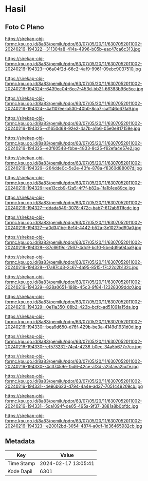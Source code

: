 # Hasil

## Foto C Plano

https://sirekap-obj-formc.kpu.go.id/8a83/pemilu/pdpr/63/07/05/20/11/6307052011002-20240216-194322--311304a8-414a-4996-b05b-eac47ca6c313.jpg

https://sirekap-obj-formc.kpu.go.id/8a83/pemilu/pdpr/63/07/05/20/11/6307052011002-20240216-194323--06a04f2d-66c2-4af9-9961-09ebc9037510.jpg

https://sirekap-obj-formc.kpu.go.id/8a83/pemilu/pdpr/63/07/05/20/11/6307052011002-20240216-194324--6439ec04-6cc7-453d-bb2f-66383b96e5cc.jpg

https://sirekap-obj-formc.kpu.go.id/8a83/pemilu/pdpr/63/07/05/20/11/6307052011002-20240216-194324--4af107ee-b530-40b0-8ca7-caf146c67fa9.jpg

https://sirekap-obj-formc.kpu.go.id/8a83/pemilu/pdpr/63/07/05/20/11/6307052011002-20240216-194325--d1650d68-92e2-4a7b-a1b6-05e0e817159e.jpg

https://sirekap-obj-formc.kpu.go.id/8a83/pemilu/pdpr/63/07/05/20/11/6307052011002-20240216-194325--e3f60548-fbbe-4833-8c25-f62efa4e57e2.jpg

https://sirekap-obj-formc.kpu.go.id/8a83/pemilu/pdpr/63/07/05/20/11/6307052011002-20240216-194326--264dde0c-5e2e-43fe-878a-f8360d88007d.jpg

https://sirekap-obj-formc.kpu.go.id/8a83/pemilu/pdpr/63/07/05/20/11/6307052011002-20240216-194326--ee13ccb9-f2a5-4f7f-b82a-1fa1b1ee89ce.jpg

https://sirekap-obj-formc.kpu.go.id/8a83/pemilu/pdpr/63/07/05/20/11/6307052011002-20240216-194327--ddada549-3078-472c-bab7-612ab511fcdc.jpg

https://sirekap-obj-formc.kpu.go.id/8a83/pemilu/pdpr/63/07/05/20/11/6307052011002-20240216-194327--a0d341be-8e14-4442-b52a-3e1027bd90a0.jpg

https://sirekap-obj-formc.kpu.go.id/8a83/pemilu/pdpr/63/07/05/20/11/6307052011002-20240216-194328--87c66f9c-2567-4dc9-bc10-5be4d9a04aa9.jpg

https://sirekap-obj-formc.kpu.go.id/8a83/pemilu/pdpr/63/07/05/20/11/6307052011002-20240216-194328--17a87cd3-2c67-4a95-8515-f7c22d2b132c.jpg

https://sirekap-obj-formc.kpu.go.id/8a83/pemilu/pdpr/63/07/05/20/11/6307052011002-20240216-194329--828a0651-198b-45c3-9f84-12328309ddc0.jpg

https://sirekap-obj-formc.kpu.go.id/8a83/pemilu/pdpr/63/07/05/20/11/6307052011002-20240216-194329--0e11a350-08b2-423b-bcfc-ad51091a15da.jpg

https://sirekap-obj-formc.kpu.go.id/8a83/pemilu/pdpr/63/07/05/20/11/6307052011002-20240216-194330--bea9d650-d76f-429b-be3a-4149d1931d0d.jpg

https://sirekap-obj-formc.kpu.go.id/8a83/pemilu/pdpr/63/07/05/20/11/6307052011002-20240216-194330--ef573232-74c4-4238-b0ec-34a5b677c7cc.jpg

https://sirekap-obj-formc.kpu.go.id/8a83/pemilu/pdpr/63/07/05/20/11/6307052011002-20240216-194330--4c37459e-f5d6-42ce-af3d-a25faea25cfe.jpg

https://sirekap-obj-formc.kpu.go.id/8a83/pemilu/pdpr/63/07/05/20/11/6307052011002-20240216-194331--4e96b623-d794-4a4e-ad37-7051449209cb.jpg

https://sirekap-obj-formc.kpu.go.id/8a83/pemilu/pdpr/63/07/05/20/11/6307052011002-20240216-194331--5ca1094f-de05-495a-9f37-3881a8b0bfdc.jpg

https://sirekap-obj-formc.kpu.go.id/8a83/pemilu/pdpr/63/07/05/20/11/6307052011002-20240216-194323--e20012bd-3054-4874-a0df-1d36465982cb.jpg


## Metadata

| Key        | Value               |
| ---------- | ------------------- |
| Time Stamp | 2024-02-17 13:05:41 |
| Kode Dapil | 6301                |



